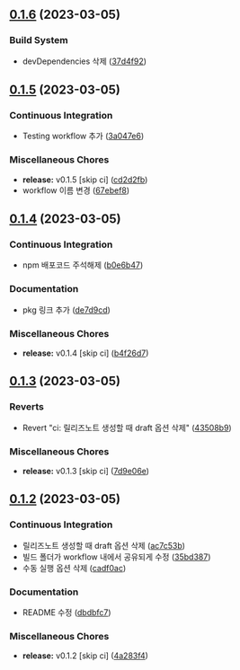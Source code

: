 ## [0.1.6](https://github.com/divlook/ts-library-starter/compare/v0.1.5...v0.1.6) (2023-03-05)


### Build System

* devDependencies 삭제 ([37d4f92](https://github.com/divlook/ts-library-starter/commit/37d4f9285cf873d5b82c8c3b0953798ce7a51286))

## [0.1.5](https://github.com/divlook/ts-library-starter/compare/v0.1.4...v0.1.5) (2023-03-05)


### Continuous Integration

* Testing workflow 추가 ([3a047e6](https://github.com/divlook/ts-library-starter/commit/3a047e6199770c8c9060815db6a7eb6c95c7480c))


### Miscellaneous Chores

* **release:** v0.1.5 [skip ci] ([cd2d2fb](https://github.com/divlook/ts-library-starter/commit/cd2d2fba9093719a553e79b835419d6a543352ff))
* workflow 이름 변경 ([67ebef8](https://github.com/divlook/ts-library-starter/commit/67ebef86bd68349d388962d32afb2148c601789f))

## [0.1.4](https://github.com/divlook/ts-library-starter/compare/v0.1.3...v0.1.4) (2023-03-05)


### Continuous Integration

* npm 배포코드 주석해제 ([b0e6b47](https://github.com/divlook/ts-library-starter/commit/b0e6b475c813f5e6d3846d69254c5a10b29a0053))


### Documentation

* pkg 링크 추가 ([de7d9cd](https://github.com/divlook/ts-library-starter/commit/de7d9cd6efd650fc00956c1ecc829863bfa89966))


### Miscellaneous Chores

* **release:** v0.1.4 [skip ci] ([b4f26d7](https://github.com/divlook/ts-library-starter/commit/b4f26d785b71aefaec8835ab88187902f8e62fe1))

## [0.1.3](https://github.com/divlook/ts-library-starter/compare/v0.1.2...v0.1.3) (2023-03-05)


### Reverts

* Revert "ci: 릴리즈노트 생성할 때 draft 옵션 삭제" ([43508b9](https://github.com/divlook/ts-library-starter/commit/43508b9feac29a8b266134765debf150a334e48a))


### Miscellaneous Chores

* **release:** v0.1.3 [skip ci] ([7d9e06e](https://github.com/divlook/ts-library-starter/commit/7d9e06ec9e4ccd0fbf99e3aa76d70d6cb15f7a04))

## [0.1.2](https://github.com/divlook/ts-library-starter/compare/v0.1.1...v0.1.2) (2023-03-05)


### Continuous Integration

* 릴리즈노트 생성할 때 draft 옵션 삭제 ([ac7c53b](https://github.com/divlook/ts-library-starter/commit/ac7c53b365e6c1b0c52de0f302d8591eac4017a8))
* 빌드 폴더가 workflow 내에서 공유되게 수정 ([35bd387](https://github.com/divlook/ts-library-starter/commit/35bd38719d64d836670c4946eac199765d4ad966))
* 수동 실행 옵션 삭제 ([cadf0ac](https://github.com/divlook/ts-library-starter/commit/cadf0ac9c553b0d116adef0c3b27732c97f518b6))


### Documentation

* README 수정 ([dbdbfc7](https://github.com/divlook/ts-library-starter/commit/dbdbfc735c77b62d8277d7d4490744a181dfe254))


### Miscellaneous Chores

* **release:** v0.1.2 [skip ci] ([4a283f4](https://github.com/divlook/ts-library-starter/commit/4a283f43ab81616f6f741b6385ce3a1aecc211b2))

